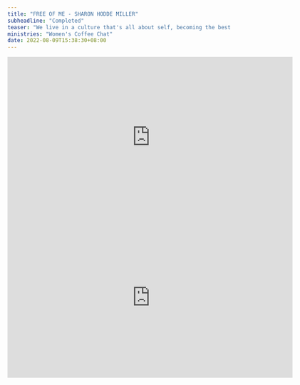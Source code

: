```yaml
---
title: "FREE OF ME - SHARON HODDE MILLER"
subheadline: "Completed"
teaser: "We live in a culture that's all about self, becoming the best “me” I can be instead of becoming like Jesus. This me-centered message affects every area of our lives—our friendships, families, self-image, even our faith—and it negatively impacts each one. The self-focused life robs our joy, shrinks our souls, and is the reason we never quite break free of insecurity."
ministries: "Women's Coffee Chat"
date: 2022-08-09T15:38:30+08:00
---
```



<iframe src="https://vimeo.com/765498778/17f3362a9b" width="640" height="360" frameborder="0" webkitallowfullscreen mozallowfullscreen allowfullscreen></iframe>
<iframe src="https://vimeo.com/765498778/17f3362a9b" width="640" height="360" frameborder="0" allow="autoplay; fullscreen" allowfullscreen></iframe>